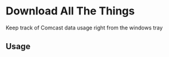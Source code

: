 Download All The Things
=======================

Keep track of Comcast data usage right from the windows tray


Usage
-----
<!--- TODO -->